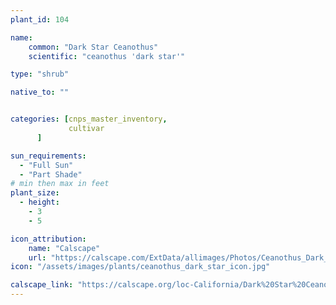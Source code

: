 ```yaml
---
plant_id: 104

name: 
    common: "Dark Star Ceanothus"   
    scientific: "ceanothus 'dark star'" 

type: "shrub"

native_to: ""


categories: [cnps_master_inventory,
             cultivar
      ]

sun_requirements:
  - "Full Sun"
  - "Part Shade"
# min then max in feet
plant_size:
  - height: 
    - 3
    - 5

icon_attribution: 
    name: "Calscape"
    url: "https://calscape.com/ExtData/allimages/Photos/Ceanothus_Dark_Star_image_5.jpg" 
icon: "/assets/images/plants/ceanothus_dark_star_icon.jpg" 

calscape_link: "https://calscape.org/loc-California/Dark%20Star%20Ceanothus%20(Ceanothus%20'Dark%20Star')"
---
```


